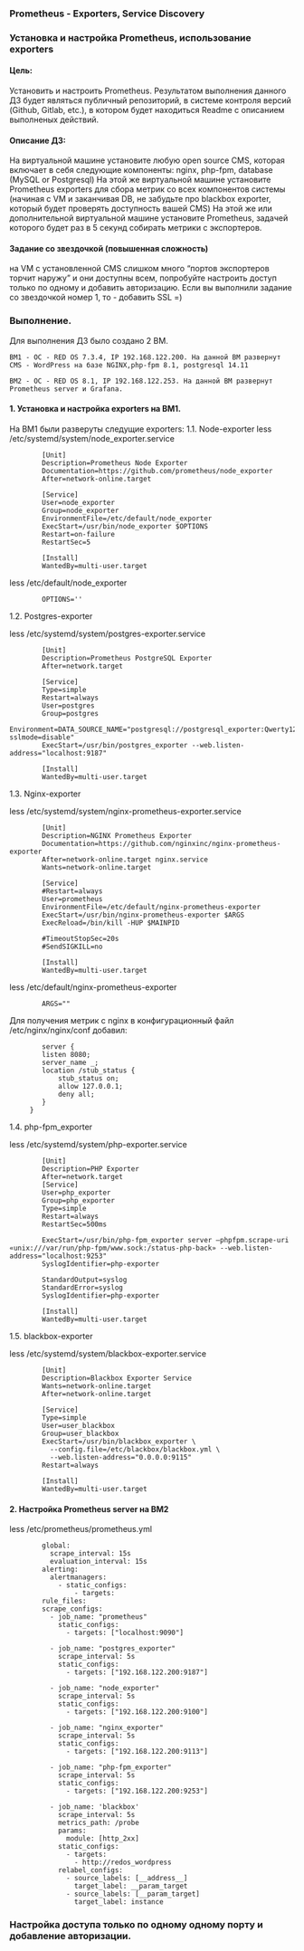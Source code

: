 ### Prometheus - Exporters, Service Discovery
### Установка и настройка Prometheus, использование exporters
#### Цель:
Установить и настроить Prometheus.
Результатом выполнения данного ДЗ будет являться публичный репозиторий, в системе контроля версий (Github, Gitlab, etc.), в котором будет находиться Readme с описанием выполненых действий.

#### Описание ДЗ:
На виртуальной машине установите любую open source CMS, которая включает в себя следующие компоненты: nginx, php-fpm, database (MySQL or Postgresql)
На этой же виртуальной машине установите Prometheus exporters для сбора метрик со всех компонентов системы (начиная с VM и заканчивая DB, не забудьте про blackbox exporter, который будет проверять доступность вашей CMS)
На этой же или дополнительной виртуальной машине установите Prometheus, задачей которого будет раз в 5 секунд собирать метрики с экспортеров.

#### Задание со звездочкой (повышенная сложность)
на VM с установленной CMS слишком много “портов экспортеров торчит наружу” и они доступны всем, попробуйте настроить доступ только по одному и добавить авторизацию.
Если вы выполнили задание со звездочкой номер 1, то - добавить SSL =)

### Выполнение.
Для выполнения ДЗ было создано 2 ВМ.

    ВМ1 - ОС - RED ОS 7.3.4, IP 192.168.122.200. На данной ВМ развернут CMS - WordPress на базе NGINX,php-fpm 8.1, postgresql 14.11

    ВМ2 - ОС - RED ОS 8.1, IP 192.168.122.253. На данной ВМ развернут Prometheus server и Grafana.

#### 1. Установка и настройка exporters на ВМ1.
На ВМ1 были разверуты следущие exporters:
1.1. Node-exporter
less /etc/systemd/system/node_exporter.service 
    
            [Unit]
            Description=Prometheus Node Exporter
            Documentation=https://github.com/prometheus/node_exporter
            After=network-online.target
            
            [Service]
            User=node_exporter
            Group=node_exporter
            EnvironmentFile=/etc/default/node_exporter
            ExecStart=/usr/bin/node_exporter $OPTIONS
            Restart=on-failure
            RestartSec=5
            
            [Install]
            WantedBy=multi-user.target
    
less /etc/default/node_exporter
            
            OPTIONS=''

1.2. Postgres-exporter
   
less /etc/systemd/system/postgres-exporter.service

            [Unit]
            Description=Prometheus PostgreSQL Exporter
            After=network.target
            
            [Service]
            Type=simple
            Restart=always
            User=postgres
            Group=postgres
            Environment=DATA_SOURCE_NAME="postgresql://postgresql_exporter:Qwerty12@localhost/postgres?sslmode=disable"
            ExecStart=/usr/bin/postgres_exporter --web.listen-address="localhost:9187"
            
            [Install]
            WantedBy=multi-user.target

1.3. Nginx-exporter

less /etc/systemd/system/nginx-prometheus-exporter.service
   
            [Unit]
            Description=NGINX Prometheus Exporter
            Documentation=https://github.com/nginxinc/nginx-prometheus-exporter
            After=network-online.target nginx.service
            Wants=network-online.target
            
            [Service]
            #Restart=always
            User=prometheus
            EnvironmentFile=/etc/default/nginx-prometheus-exporter
            ExecStart=/usr/bin/nginx-prometheus-exporter $ARGS
            ExecReload=/bin/kill -HUP $MAINPID
            
            #TimeoutStopSec=20s
            #SendSIGKILL=no
            
            [Install]
            WantedBy=multi-user.target

less /etc/default/nginx-prometheus-exporter

            ARGS=""

Для получения метрик с nginx в конфигурационный файл /etc/nginx/nginx/conf добавил:

            server {
            listen 8080;
            server_name _;
            location /stub_status {
                stub_status on;
                allow 127.0.0.1;
                deny all;
            }
         }

1.4. php-fpm_exporter

less /etc/systemd/system/php-exporter.service

            [Unit]
            Description=PHP Exporter
            After=network.target
            [Service]
            User=php_exporter
            Group=php_exporter
            Type=simple
            Restart=always
            RestartSec=500ms
            
            ExecStart=/usr/bin/php-fpm_exporter server –phpfpm.scrape-uri «unix:///var/run/php-fpm/www.sock:/status-php-back» --web.listen-address="localhost:9253"
            SyslogIdentifier=php-exporter
            
            StandardOutput=syslog
            StandardError=syslog
            SyslogIdentifier=php-exporter
            
            [Install]
            WantedBy=multi-user.target

1.5. blackbox-exporter

less /etc/systemd/system/blackbox-exporter.service

            [Unit]
            Description=Blackbox Exporter Service
            Wants=network-online.target
            After=network-online.target
            
            [Service]
            Type=simple
            User=user_blackbox
            Group=user_blackbox
            ExecStart=/usr/bin/blackbox_exporter \
              --config.file=/etc/blackbox/blackbox.yml \
              --web.listen-address="0.0.0.0:9115"
            Restart=always
            
            [Install]
            WantedBy=multi-user.target


#### 2. Настройка Prometheus server на ВМ2 

less /etc/prometheus/prometheus.yml

            global:
              scrape_interval: 15s 
              evaluation_interval: 15s 
            alerting:
              alertmanagers:
                - static_configs:
                    - targets:
            rule_files:
            scrape_configs:
              - job_name: "prometheus"
                static_configs:
                  - targets: ["localhost:9090"]
                  
              - job_name: "postgres_exporter"
                scrape_interval: 5s
                static_configs:
                  - targets: ["192.168.122.200:9187"]
                  
              - job_name: "node_exporter"
                scrape_interval: 5s
                static_configs:
                  - targets: ["192.168.122.200:9100"]
                  
              - job_name: "nginx_exporter"
                scrape_interval: 5s
                static_configs:
                  - targets: ["192.168.122.200:9113"]
                  
              - job_name: "php-fpm_exporter"
                scrape_interval: 5s
                static_configs:
                  - targets: ["192.168.122.200:9253"]
                  
              - job_name: 'blackbox'
                scrape_interval: 5s
                metrics_path: /probe
                params:
                  module: [http_2xx]
                static_configs:
                  - targets:
                    - http://redos_wordpress
                relabel_configs:
                  - source_labels: [__address__]
                    target_label: __param_target
                  - source_labels: [__param_target]
                    target_label: instance

### Настройка доступа только по одному одному порту  и добавление авторизации.








        
